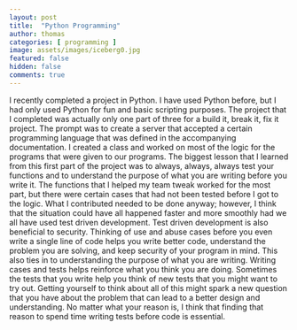 ```yaml
---
layout: post
title:  "Python Programming"
author: thomas
categories: [ programming ]
image: assets/images/iceberg0.jpg
featured: false
hidden: false
comments: true
---
```

I recently completed a project in Python. I have used Python before, but I had only used Python for fun and basic scripting purposes. The project that I completed was actually only one part of three for a build it, break it, fix it project. The prompt was to create a server that accepted a certain programming language that was defined in the accompanying documentation. I created a class and worked on most of the logic for the programs that were given to our programs. The biggest lesson that I learned from this first part of the project was to always, always, always test your functions and to understand the purpose of what you are writing before you write it.
The functions that I helped my team tweak worked for the most part, but there were certain cases that had not been tested before I got to the logic. What I contributed needed to be done anyway; however, I think that the situation could have all happened faster and more smoothly had we all have used test driven development. Test driven development is also beneficial to security. Thinking of use and abuse cases before you even write a single line of code helps you write better code, understand the problem you are solving, and keep security of your program in mind.
This also ties in to understanding the purpose of what you are writing. Writing cases and tests helps reinforce what you think you are doing. Sometimes the tests that you write help you think of new tests that you might want to try out. Getting yourself to think about all of this might spark a new question that you have about the problem that can lead to a better design and understanding. No matter what your reason is, I think that finding that reason to spend time writing tests before code is essential.
